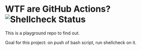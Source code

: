 # WTF are GitHub Actions? ![Shellcheck Status](https://github.com/zachlatta/wtf-are-github-actions/workflows/Shellcheck/badge.svg)

This is a playground repo to find out.

Goal for this project: on push of bash script, run shellcheck on it.

